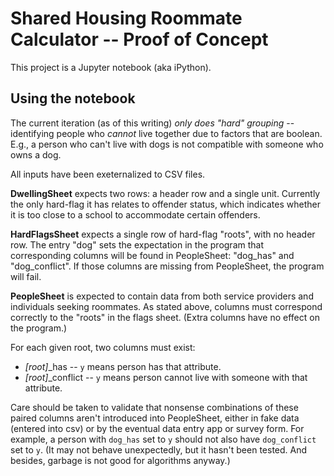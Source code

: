 # Shared Housing Roommate Calculator -- Proof of Concept

This project is a Jupyter notebook (aka iPython).

## Using the notebook

The current iteration (as of this writing) _only does "hard" grouping_ -- identifying people who _cannot_ live together due to factors that are boolean. E.g., a person who can't live with dogs is not compatible with someone who owns a dog.

All inputs have been exeternalized to CSV files.

**DwellingSheet** expects two rows: a header row and a single unit. Currently the only hard-flag it has relates to offender status, which indicates whether it is too close to a school to accommodate certain offenders.

**HardFlagsSheet** expects a single row of hard-flag "roots", with no header row. The entry "dog" sets the expectation in the program that corresponding columns will be found in PeopleSheet: "dog_has" and "dog_conflict". If those columns are missing from PeopleSheet, the program will fail.

**PeopleSheet** is expected to contain data from both service providers and individuals seeking roommates. As stated above, columns must correspond correctly to the "roots" in the flags sheet. (Extra columns have no effect on the program.)

For each given root, two columns must exist:
* *[root]*_has -- ```y``` means person has that attribute.
* *[root]*_conflict -- ```y``` means person cannot live with someone with that attribute.

Care should be taken to validate that nonsense combinations of these paired columns aren't introduced into PeopleSheet, either in fake data (entered into csv) or by the eventual data entry app or survey form. For example, a person with ```dog_has``` set to ```y``` should not also have ```dog_conflict``` set to ```y```. (It may not behave unexpectedly, but it hasn't been tested. And besides, garbage is not good for algorithms anyway.)


